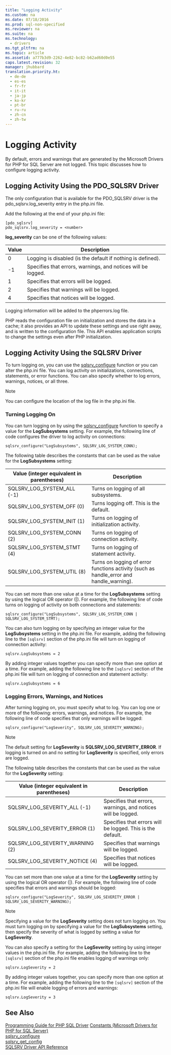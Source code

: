```yaml
---
title: "Logging Activity"
ms.custom: na
ms.date: 07/18/2016
ms.prod: sql-non-specified
ms.reviewer: na
ms.suite: na
ms.technology: 
  - drivers
ms.tgt_pltfrm: na
ms.topic: article
ms.assetid: a777b3d9-2262-4e82-bc82-b62ad60d0e55
caps.latest.revision: 32
manager: jhubbard
translation.priority.ht: 
  - de-de
  - es-es
  - fr-fr
  - it-it
  - ja-jp
  - ko-kr
  - pt-br
  - ru-ru
  - zh-cn
  - zh-tw
---
```

# Logging Activity
By default, errors and warnings that are generated by the Microsoft Drivers for PHP for SQL Server are not logged. This topic discusses how to configure logging activity.  
  
## Logging Activity Using the PDO_SQLSRV Driver  
The only configuration that is available for the PDO_SQLSRV driver is the pdo_sqlsrv.log_severity entry in the php.ini file.  
  
Add the following at the end of your php.ini file:  
  
```  
[pdo_sqlsrv]  
pdo_sqlsrv.log_severity = <number>  
```  
  
**log_severity** can be one of the following values:  
  
|Value|Description|  
|---------|---------------|  
|0|Logging is disabled (is the default if nothing is defined).|  
|-1|Specifies that errors, warnings, and notices will be logged.|  
|1|Specifies that errors will be logged.|  
|2|Specifies that warnings will be logged.|  
|4|Specifies that notices will be logged.|  
  
Logging information will be added to the phperrors.log file.  
  
PHP reads the configuration file on initialization and stores the data in a cache; it also provides an API to update these settings and use right away, and is written to the configuration file. This API enables application scripts to change the settings even after PHP initialization.  
  
## Logging Activity Using the SQLSRV Driver  
To turn logging on, you can use the [sqlsrv_configure](../content/sqlsrv_configure.md) function or you can alter the php.ini file. You can log activity on initializations, connections, statements, or error functions. You can also specify whether to log errors, warnings, notices, or all three.  
  
> [!NOTE]  
> You can configure the location of the log file in the php.ini file.  
  
### Turning Logging On  
You can turn logging on by using the [sqlsrv_configure](../content/sqlsrv_configure.md) function to specify a value for the **LogSubsystems** setting. For example, the following line of code configures the driver to log activity on connections:  
  
`sqlsrv_configure("LogSubsystems", SQLSRV_LOG_SYSTEM_CONN);`  
  
The following table describes the constants that can be used as the value for the **LogSubsystems** setting:  
  
|Value (integer equivalent in parentheses)|Description|  
|-----------------------------------------------|---------------|  
|SQLSRV_LOG_SYSTEM_ALL (-1)|Turns on logging of all subsystems.|  
|SQLSRV_LOG_SYSTEM_OFF (0)|Turns logging off. This is the default.|  
|SQLSRV_LOG_SYSTEM_INIT (1)|Turns on logging of initialization activity.|  
|SQLSRV_LOG_SYSTEM_CONN (2)|Turns on logging of connection activity.|  
|SQLSRV_LOG_SYSTEM_STMT (4)|Turns on logging of statement activity.|  
|SQLSRV_LOG_SYSTEM_UTIL (8)|Turns on logging of error functions activity (such as handle_error and handle_warning).|  
  
You can set more than one value at a time for the **LogSubsystems** setting by using the logical OR operator (|). For example, the following line of code turns on logging of activity on both connections and statements:  
  
`sqlsrv_configure("LogSubsystems", SQLSRV_LOG_SYSTEM_CONN | SQLSRV_LOG_SYSTEM_STMT);`  
  
You can also turn logging on by specifying an integer value for the **LogSubsystems** setting in the php.ini file. For example, adding the following line to the `[sqlsrv]` section of the php.ini file will turn on logging of connection activity:  
  
`sqlsrv.LogSubsystems = 2`  
  
By adding integer values together you can specify more than one option at a time. For example, adding the following line to the `[sqlsrv]` section of the php.ini file will turn on logging of connection and statement activity:  
  
`sqlsrv.LogSubsystems = 6`  
  
### Logging Errors, Warnings, and Notices  
After turning logging on, you must specify what to log. You can log one or more of the following: errors, warnings, and notices. For example, the following line of code specifies that only warnings will be logged:  
  
`sqlsrv_configure("LogSeverity", SQLSRV_LOG_SEVERITY_WARNING);`  
  
> [!NOTE]  
> The default setting for **LogSeverity** is **SQLSRV_LOG_SEVERITY_ERROR**. If logging is turned on and no setting for **LogSeverity** is specified, only errors are logged.  
  
The following table describes the constants that can be used as the value for the **LogSeverity** setting:  
  
|Value (integer equivalent in parentheses)|Description|  
|-----------------------------------------------|---------------|  
|SQLSRV_LOG_SEVERITY_ALL (-1)|Specifies that errors, warnings, and notices will be logged.|  
|SQLSRV_LOG_SEVERITY_ERROR (1)|Specifies that errors will be logged. This is the default.|  
|SQLSRV_LOG_SEVERITY_WARNING (2)|Specifies that warnings will be logged.|  
|SQLSRV_LOG_SEVERITY_NOTICE (4)|Specifies that notices will be logged.|  
  
You can set more than one value at a time for the **LogSeverity** setting by using the logical OR operator (|). For example, the following line of code specifies that errors and warnings should be logged:  
  
`sqlsrv_configure("LogSeverity", SQLSRV_LOG_SEVERITY_ERROR | SQLSRV_LOG_SEVERITY_WARNING);`  
  
> [!NOTE]  
> Specifying a value for the **LogSeverity** setting does not turn logging on. You must turn logging on by specifying a value for the **LogSubsystems** setting, then specify the severity of what is logged by setting a value for **LogSeverity**.  
  
You can also specify a setting for the **LogSeverity** setting by using integer values in the php.ini file. For example, adding the following line to the `[sqlsrv]` section of the php.ini file enables logging of warnings only:  
  
`sqlsrv.LogSeverity = 2`  
  
By adding integer values together, you can specify more than one option at a time. For example, adding the following line to the `[sqlsrv]` section of the php.ini file will enable logging of errors and warnings:  
  
`sqlsrv.LogSeverity = 3`  
  
## See Also  
[Programming Guide for PHP SQL Driver](../content/Programming-Guide-for-PHP-SQL-Driver.md)
[Constants &#40;Microsoft Drivers for PHP for SQL Server&#41;](../content/Constants--Microsoft-Drivers-for-PHP-for-SQL-Server-.md)  
[sqlsrv_configure](../content/sqlsrv_configure.md)  
[sqlsrv_get_config](../content/sqlsrv_get_config.md)  
[SQLSRV Driver API Reference](../content/SQLSRV-Driver-API-Reference.md)  
  
